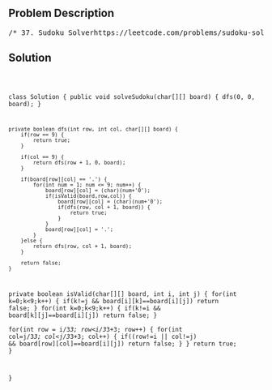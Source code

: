 <!--
<style>
  body { font-family: Arial, sans-serif; }
  .container { max-width: 100%; margin: 0 auto; padding: 10px; }
  .comment-block { max-width: 30%; background-color: #f9f9f9; padding: 10px; border-left: 5px solid #ccc; overflow-wrap: break-word; white-space: pre-wrap; }
  .code-block { background-color: #f4f4f4; padding: 10px; border: 1px solid #ddd; overflow-wrap: break-word; white-space: pre-wrap; }
</style>
-->

<div class='container'>
<h2>Problem Description</h2>
<div class='comment-block'>
<pre>
/* 37. Sudoku Solverhttps://leetcode.com/problems/sudoku-solver/Write a program to solve a Sudoku puzzle by filling the empty cells.A sudoku solution must satisfy all of the following rules:Each of the digits 1-9 must occur exactly once in each row.Each of the digits 1-9 must occur exactly once in each column.Each of the digits 1-9 must occur exactly once in each of the 9 3x3 sub-boxes of the grid.The '.' character indicates empty cells.Example 1:Input: board = [["5","3",".",".","7",".",".",".","."],["6",".",".","1","9","5",".",".","."],[".","9","8",".",".",".",".","6","."],["8",".",".",".","6",".",".",".","3"],["4",".",".","8",".","3",".",".","1"],["7",".",".",".","2",".",".",".","6"],[".","6",".",".",".",".","2","8","."],[".",".",".","4","1","9",".",".","5"],[".",".",".",".","8",".",".","7","9"]]Output: [["5","3","4","6","7","8","9","1","2"],["6","7","2","1","9","5","3","4","8"],["1","9","8","3","4","2","5","6","7"],["8","5","9","7","6","1","4","2","3"],["4","2","6","8","5","3","7","9","1"],["7","1","3","9","2","4","8","5","6"],["9","6","1","5","3","7","2","8","4"],["2","8","7","4","1","9","6","3","5"],["3","4","5","2","8","6","1","7","9"]]Explanation: The input board is shown above and the only valid solution is shown below:Constraints:board.length == 9board[i].length == 9board[i][j] is a digit or '.'.It is guaranteed that the input board has only one solution.*/</pre>
</div>

<h2>Solution</h2>
<div class='code-block'>
<pre><code class='language-java'>

class Solution {
    public void solveSudoku(char[][] board) {
        dfs(0, 0, board);
    }
    
    private boolean dfs(int row, int col, char[][] board) {
        if(row == 9) {
            return true;
        }
        
        if(col == 9) {
            return dfs(row + 1, 0, board);
        }
        
        if(board[row][col] == '.') {
            for(int num = 1; num <= 9; num++) {
                board[row][col] = (char)(num+'0');
                if(isValid(board,row,col)) {
                    board[row][col] = (char)(num+'0');
                    if(dfs(row, col + 1, board)) {
                        return true;
                    }
                }
                board[row][col] = '.';
            }
        }else {
            return dfs(row, col + 1, board);
        }
        
        return false;
    }
    
    
private boolean isValid(char[][] board, int i, int j)
{
    for(int k=0;k<9;k++)
    {
        if(k!=j && board[i][k]==board[i][j])
            return false;
    }
    for(int k=0;k<9;k++)
    {
        if(k!=i && board[k][j]==board[i][j])
            return false;
    }        
    for(int row = i/3*3; row<i/3*3+3; row++)
    {
        for(int col=j/3*3; col<j/3*3+3; col++)
        {
            if((row!=i || col!=j) && board[row][col]==board[i][j])
                return false;
        }
    }
    return true;
}
    
}</code></pre>
</div>
</div>
